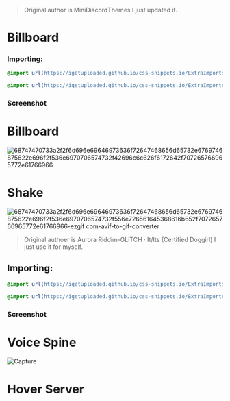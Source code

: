 > Original author is MiniDiscordThemes I just updated it.
# Billboard

### Importing:
```css
@import url(https://igetuploaded.github.io/css-snippets.io/ExtraImports/billboard.css);
```

```css
@import url(https://igetuploaded.github.io/css-snippets.io/ExtraImports/shake.css);
```

### Screenshot
# Billboard
![68747470733a2f2f6d696e69646973636f72647468656d65732e6769746875622e696f2f536e6970706574732f42696c6c626f6172642f707265766965772e61766966](https://github.com/user-attachments/assets/0147b9c4-973e-4263-b21b-f632cefba93a)


# Shake
![68747470733a2f2f6d696e69646973636f72647468656d65732e6769746875622e696f2f536e6970706574732f556e726561645368616b652f707265766965772e61766966-ezgif com-avif-to-gif-converter](https://github.com/user-attachments/assets/ea27a211-c9fe-4f5d-89e9-f37785231e0f)






> Original authoer is Aurora Riddim-GLiTCH · It/Its (Certified Doggirl) I just use it for myself.

## Importing:
```css
@import url(https://igetuploaded.github.io/css-snippets.io/ExtraImports/VoiceSpine.css);
```

```css
@import url(https://igetuploaded.github.io/css-snippets.io/ExtraImports/HoverServer.css);
```


### Screenshot
# Voice Spine
![Capture](https://github.com/user-attachments/assets/db0d6a4e-2aa8-4280-bfe7-1af28cda2d3b)

# Hover Server
